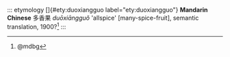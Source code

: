 ::: etymology
[]{#ety:duoxiangguo label="ety:duoxiangguo"} **Mandarin Chinese** 多香果
*duōxiāngguǒ* 'allspice' \[many-spice-fruit\], semantic translation,
1900?[^1]
:::

[^1]: @mdbg
